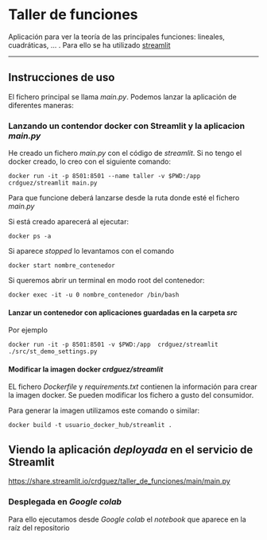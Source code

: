 # Taller de funciones

Aplicación para ver la teoría de las principales funciones: lineales, cuadráticas, ... . Para ello se ha utilizado [streamlit](https://www.streamlit.io/)

---

## Instrucciones de uso

El fichero principal se llama *main.py*. Podemos lanzar la aplicación de diferentes maneras:

### Lanzando un contendor docker con Streamlit y la aplicacion *main.py*

He creado un fichero *main.py* con el código de *streamlit*. Si no tengo el docker creado, lo creo con el siguiente comando:

```
docker run -it -p 8501:8501 --name taller -v $PWD:/app crdguez/streamlit main.py
```

Para que funcione deberá lanzarse desde la ruta donde esté el fichero *main.py*

Si está creado aparecerá al ejecutar:

```
docker ps -a
```

Si aparece *stopped* lo levantamos con el comando

```
docker start nombre_contenedor
```
Si queremos abrir un terminal en modo root del contenedor:

```
docker exec -it -u 0 nombre_contenedor /bin/bash
```

#### Lanzar un contenedor con aplicaciones guardadas en la carpeta *src*

Por ejemplo

```
docker run -it -p 8501:8501 -v $PWD:/app  crdguez/streamlit ./src/st_demo_settings.py
```



#### Modificar la imagen docker *crdguez/streamlit*

EL fichero *Dockerfile* y *requirements.txt* contienen la información para crear la imagen docker. Se pueden modificar los fichero a gusto del consumidor.

Para generar la imagen utilizamos este comando o similar:

```
docker build -t usuario_docker_hub/streamlit .
```

## Viendo la aplicación *deployada* en el servicio de Streamlit

https://share.streamlit.io/crdguez/taller_de_funciones/main/main.py

### Desplegada en *Google colab*

Para ello ejecutamos desde *Google colab* el *notebook* que aparece en la raíz del repositorio
